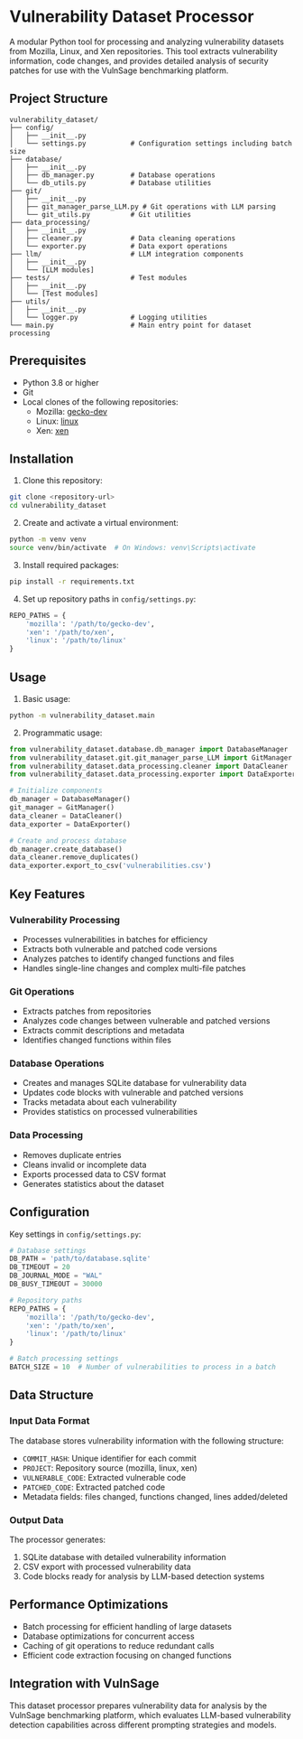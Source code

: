 # Vulnerability Dataset Processor

A modular Python tool for processing and analyzing vulnerability datasets from Mozilla, Linux, and Xen repositories. This tool extracts vulnerability information, code changes, and provides detailed analysis of security patches for use with the VulnSage benchmarking platform.

## Project Structure

```
vulnerability_dataset/
├── config/
│   ├── __init__.py
│   └── settings.py           # Configuration settings including batch size
├── database/
│   ├── __init__.py
│   ├── db_manager.py         # Database operations
│   └── db_utils.py           # Database utilities
├── git/
│   ├── __init__.py
│   ├── git_manager_parse_LLM.py # Git operations with LLM parsing
│   └── git_utils.py          # Git utilities
├── data_processing/
│   ├── __init__.py
│   ├── cleaner.py            # Data cleaning operations
│   └── exporter.py           # Data export operations
├── llm/                      # LLM integration components
│   ├── __init__.py
│   └── [LLM modules]
├── tests/                    # Test modules
│   ├── __init__.py
│   └── [Test modules]
├── utils/
│   ├── __init__.py
│   └── logger.py             # Logging utilities
└── main.py                   # Main entry point for dataset processing
```

## Prerequisites

- Python 3.8 or higher
- Git
- Local clones of the following repositories:
  - Mozilla: [gecko-dev](https://github.com/mozilla/gecko-dev)
  - Linux: [linux](https://github.com/torvalds/linux)
  - Xen: [xen](https://github.com/xen-project/xen)

## Installation

1. Clone this repository:
```bash
git clone <repository-url>
cd vulnerability_dataset
```

2. Create and activate a virtual environment:
```bash
python -m venv venv
source venv/bin/activate  # On Windows: venv\Scripts\activate
```

3. Install required packages:
```bash
pip install -r requirements.txt
```

4. Set up repository paths in `config/settings.py`:
```python
REPO_PATHS = {
    'mozilla': '/path/to/gecko-dev',
    'xen': '/path/to/xen',
    'linux': '/path/to/linux'
}
```

## Usage

1. Basic usage:
```bash
python -m vulnerability_dataset.main
```

2. Programmatic usage:
```python
from vulnerability_dataset.database.db_manager import DatabaseManager
from vulnerability_dataset.git.git_manager_parse_LLM import GitManager
from vulnerability_dataset.data_processing.cleaner import DataCleaner
from vulnerability_dataset.data_processing.exporter import DataExporter

# Initialize components
db_manager = DatabaseManager()
git_manager = GitManager()
data_cleaner = DataCleaner()
data_exporter = DataExporter()

# Create and process database
db_manager.create_database()
data_cleaner.remove_duplicates()
data_exporter.export_to_csv('vulnerabilities.csv')
```

## Key Features

### Vulnerability Processing
- Processes vulnerabilities in batches for efficiency
- Extracts both vulnerable and patched code versions
- Analyzes patches to identify changed functions and files
- Handles single-line changes and complex multi-file patches

### Git Operations
- Extracts patches from repositories
- Analyzes code changes between vulnerable and patched versions
- Extracts commit descriptions and metadata
- Identifies changed functions within files

### Database Operations
- Creates and manages SQLite database for vulnerability data
- Updates code blocks with vulnerable and patched versions
- Tracks metadata about each vulnerability
- Provides statistics on processed vulnerabilities

### Data Processing
- Removes duplicate entries
- Cleans invalid or incomplete data
- Exports processed data to CSV format
- Generates statistics about the dataset

## Configuration

Key settings in `config/settings.py`:

```python
# Database settings
DB_PATH = 'path/to/database.sqlite'
DB_TIMEOUT = 20
DB_JOURNAL_MODE = "WAL"
DB_BUSY_TIMEOUT = 30000

# Repository paths
REPO_PATHS = {
    'mozilla': '/path/to/gecko-dev',
    'xen': '/path/to/xen',
    'linux': '/path/to/linux'
}

# Batch processing settings
BATCH_SIZE = 10  # Number of vulnerabilities to process in a batch
```

## Data Structure

### Input Data Format
The database stores vulnerability information with the following structure:
- `COMMIT_HASH`: Unique identifier for each commit
- `PROJECT`: Repository source (mozilla, linux, xen)
- `VULNERABLE_CODE`: Extracted vulnerable code
- `PATCHED_CODE`: Extracted patched code
- Metadata fields: files changed, functions changed, lines added/deleted

### Output Data
The processor generates:
1. SQLite database with detailed vulnerability information
2. CSV export with processed vulnerability data
3. Code blocks ready for analysis by LLM-based detection systems

## Performance Optimizations

- Batch processing for efficient handling of large datasets
- Database optimizations for concurrent access
- Caching of git operations to reduce redundant calls
- Efficient code extraction focusing on changed functions

## Integration with VulnSage

This dataset processor prepares vulnerability data for analysis by the VulnSage benchmarking platform, which evaluates LLM-based vulnerability detection capabilities across different prompting strategies and models.
